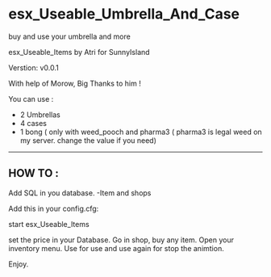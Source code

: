 # esx_Useable_Umbrella_And_Case
buy and use your umbrella and more

esx_Useable_Items by Atri for SunnyIsland

Verstion: v0.0.1

With help of Morow, Big Thanks to him !
 
 You can use : 
- 2 Umbrellas
- 4 cases
- 1 bong ( only with weed_pooch and pharma3 ( pharma3 is legal weed on my server. change the value if you need) 
 
------
HOW TO : 
------
Add SQL in you database.
-Item and shops

Add this in your config.cfg:

start esx_Useable_Items


set the price in your Database.
Go in shop, buy any item.
Open your inventory menu.
Use for use and 
use again for stop the animtion.

Enjoy.
